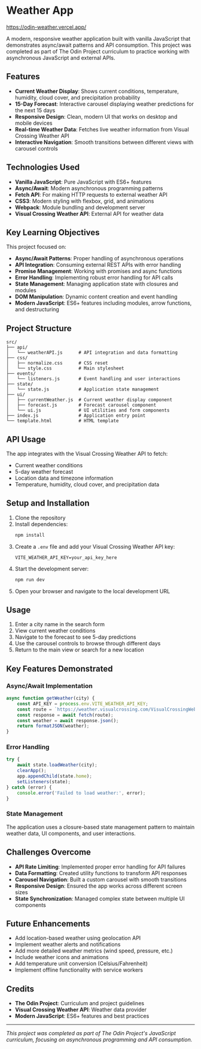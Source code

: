 # Weather App

https://odin-weather.vercel.app/

A modern, responsive weather application built with vanilla JavaScript that demonstrates async/await patterns and API consumption. This project was completed as part of The Odin Project curriculum to practice working with asynchronous JavaScript and external APIs.

## Features

- **Current Weather Display**: Shows current conditions, temperature, humidity, cloud cover, and precipitation probability
- **15-Day Forecast**: Interactive carousel displaying weather predictions for the next 15 days
- **Responsive Design**: Clean, modern UI that works on desktop and mobile devices
- **Real-time Weather Data**: Fetches live weather information from Visual Crossing Weather API
- **Interactive Navigation**: Smooth transitions between different views with carousel controls

## Technologies Used

- **Vanilla JavaScript**: Pure JavaScript with ES6+ features
- **Async/Await**: Modern asynchronous programming patterns
- **Fetch API**: For making HTTP requests to external weather API
- **CSS3**: Modern styling with flexbox, grid, and animations
- **Webpack**: Module bundling and development server
- **Visual Crossing Weather API**: External API for weather data

## Key Learning Objectives

This project focused on:

- **Async/Await Patterns**: Proper handling of asynchronous operations
- **API Integration**: Consuming external REST APIs with error handling
- **Promise Management**: Working with promises and async functions
- **Error Handling**: Implementing robust error handling for API calls
- **State Management**: Managing application state with closures and modules
- **DOM Manipulation**: Dynamic content creation and event handling
- **Modern JavaScript**: ES6+ features including modules, arrow functions, and destructuring

## Project Structure

```
src/
├── api/
│   └── weatherAPI.js      # API integration and data formatting
├── css/
│   ├── normalize.css      # CSS reset
│   └── style.css          # Main stylesheet
├── events/
│   └── listeners.js       # Event handling and user interactions
├── state/
│   └── state.js           # Application state management
├── ui/
│   ├── currentWeather.js  # Current weather display component
│   ├── forecast.js        # Forecast carousel component
│   └── ui.js              # UI utilities and form components
├── index.js               # Application entry point
└── template.html          # HTML template
```

## API Usage

The app integrates with the Visual Crossing Weather API to fetch:

- Current weather conditions
- 5-day weather forecast
- Location data and timezone information
- Temperature, humidity, cloud cover, and precipitation data

## Setup and Installation

1. Clone the repository
2. Install dependencies:
    ```bash
    npm install
    ```
3. Create a `.env` file and add your Visual Crossing Weather API key:
    ```
    VITE_WEATHER_API_KEY=your_api_key_here
    ```
4. Start the development server:
    ```bash
    npm run dev
    ```
5. Open your browser and navigate to the local development URL

## Usage

1. Enter a city name in the search form
2. View current weather conditions
3. Navigate to the forecast to see 5-day predictions
4. Use the carousel controls to browse through different days
5. Return to the main view or search for a new location

## Key Features Demonstrated

### Async/Await Implementation

```javascript
async function getWeather(city) {
    const API_KEY = process.env.VITE_WEATHER_API_KEY;
    const route = `https://weather.visualcrossing.com/VisualCrossingWebServices/rest/services/timeline/${city}?key=${API_KEY}`;
    const response = await fetch(route);
    const weather = await response.json();
    return formatJSON(weather);
}
```

### Error Handling

```javascript
try {
    await state.loadWeather(city);
    clearApp();
    app.appendChild(state.home);
    setListeners(state);
} catch (error) {
    console.error('Failed to load weather:', error);
}
```

### State Management

The application uses a closure-based state management pattern to maintain weather data, UI components, and user interactions.

## Challenges Overcome

- **API Rate Limiting**: Implemented proper error handling for API failures
- **Data Formatting**: Created utility functions to transform API responses
- **Carousel Navigation**: Built a custom carousel with smooth transitions
- **Responsive Design**: Ensured the app works across different screen sizes
- **State Synchronization**: Managed complex state between multiple UI components

## Future Enhancements

- Add location-based weather using geolocation API
- Implement weather alerts and notifications
- Add more detailed weather metrics (wind speed, pressure, etc.)
- Include weather icons and animations
- Add temperature unit conversion (Celsius/Fahrenheit)
- Implement offline functionality with service workers

## Credits

- **The Odin Project**: Curriculum and project guidelines
- **Visual Crossing Weather API**: Weather data provider
- **Modern JavaScript**: ES6+ features and best practices

---

_This project was completed as part of The Odin Project's JavaScript curriculum, focusing on asynchronous programming and API consumption._
